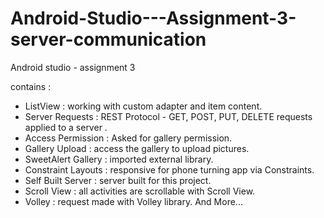 # Android-Studio---Assignment-3-server-communication
Android studio - assignment 3 

contains :

- ListView : working with custom adapter and item content.
- Server Requests : REST Protocol - GET, POST, PUT, DELETE requests applied to a server .
- Access Permission : Asked for gallery permission.
- Gallery Upload : access the gallery to upload pictures.
- SweetAlert Gallery : imported external library.
- Constraint Layouts : responsive for phone turning app via Constraints.
- Self Built Server : server built for this project.
- Scroll View : all activities are scrollable with Scroll View.
- Volley : request made with Volley library.
And More...


